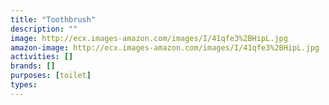 ```yaml
---
title: "Toothbrush"
description: ""
image: http://ecx.images-amazon.com/images/I/41qfe3%2BHipL.jpg
amazon-image: http://ecx.images-amazon.com/images/I/41qfe3%2BHipL.jpg
activities: []
brands: []
purposes: [toilet]
types:
---
```

